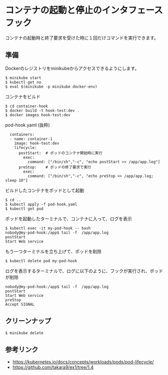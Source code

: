 # コンテナの起動と停止のインタフェース　 フック

コンテナの起動時と終了要求を受けた時に１回だけコマンドを実行できます。


## 準備

Dockerのレジストリをminikubeからアクセスできるようにします。 
```
$ minikube start
$ kubectl get no
$ eval $(minikube -p minikube docker-env)
```

コンテナをビルド
```
$ cd container-hook
$ docker build -t hook-test:dev .
$ docker images hook-test:dev
```

pod-hook.yaml (抜粋)
```
  containers:
  - name: container-1
    image: hook-test:dev
    lifecycle:
      postStart:  # ポッドのコンテナ開始時に実行
        exec:
          command: ["/bin/sh","-c", "echo postStart >> /app/app.log"]
      preStop:    # ポッドの終了要求で実行
        exec:
          command: ["/bin/sh","-c", "echo preStop >> /app/app.log; sleep 10"]
```


ビルドしたコンテナをポッドとして起動
```
$ cd ..
$ kubectl apply -f pod-hook.yaml 
$ kubectl get pod
```

ポッドを起動したターミナルで、コンテナに入って、ログを表示
```
$ kubectl exec -it my-pod-hook -- bash
nobody@my-pod-hook:/app$ tail -f  /app/app.log 
postStart
Start Web service
```

もう一つターミナルを立ち上げて、ポッドを削除
```
$ kubectl delete pod my-pod-hook
```

ログを表示するターミナルで、ログに以下のように、フックが実行され、ポッドが削除
```
nobody@my-pod-hook:/app$ tail -f  /app/app.log 
postStart
Start Web service
preStop
Accept SIGNAL
```


## クリーンナップ
```
$ minikube delete
```


## 参考リンク
- https://kubernetes.io/docs/concepts/workloads/pods/pod-lifecycle/
- https://github.com/takara9/ex1/tree/1.4

